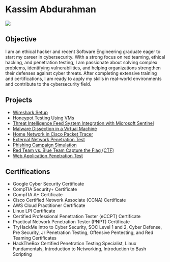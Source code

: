 # Kassim Abdurahman
<a href="https://linkedin.com/in/kassim-abdurahman-65a234157"><img src="https://img.shields.io/badge/-LinkedIn-0072b1?&style=for-the-badge&logo=linkedin&logoColor=white" /></a>

## Objective

I am an ethical hacker and recent Software Engineering graduate eager to start my career in cybersecurity. With a strong focus on red teaming, ethical hacking, and penetration testing, I am passionate about solving complex problems, identifying vulnerabilities, and helping organizations strengthen their defenses against cyber threats. After completing extensive training and certifications, I am ready to apply my skills in real-world environments and contribute to the cybersecurity field.

## Projects

- [Wireshark Setup](https://github.com/kassimabdrhmn/kassimabdrhmn.github.io/tree/main/Wireshark%20Setup)
- [Honeypot Testing Using VMs](https://github.com/kassimabdrhmn/kassimabdrhmn.github.io/tree/main/Honeypot%20Deployment%20and%20Analysis)
- [Threat Intelligence Feed System Integration with Microsoft Sentinel](https://github.com/kassimabdrhmn/kassimabdrhmn.github.io/tree/main/SIEM%20Implementation%20and%20Log%20Monitoring)
- [Malware Dissection in a Virtual Machine](https://github.com/kassimabdrhmn/kassimabdrhmn.github.io/tree/main/Malware%20Analysis%20in%20Isolated%20Environment)
- [Home Network in Cisco Packet Tracer](https://github.com/kassimabdrhmn/kassimabdrhmn.github.io/tree/main/Home%20Network%20Simulation)
- [External Network Penetration Test](https://github.com/kassimabdrhmn/kassimabdrhmn.github.io/tree/main/External%20Network%20Penetration%20Test)
- [Phishing Campaign Simulation](https://github.com/kassimabdrhmn/kassimabdrhmn.github.io/tree/main/Phishing%20Campaign%20Simulation)
- [Red Team vs. Blue Team Capture the Flag (CTF)](https://github.com/kassimabdrhmn/kassimabdrhmn.github.io/tree/main/Red%20Team%20vs.%20Blue%20Team%20Capture%20the%20Flag%20(CTF)%20Simulation)
- [Web Application Penetration Test](https://github.com/kassimabdrhmn/kassimabdrhmn.github.io/tree/main/Web%20Application%20Penetration%20Test)
  
## Certifications
- Google Cyber Security Certificate
- CompTIA Security+ Certificate
- CompTIA A+ Certificate
- Cisco Certified Network Associate (CCNA) Certificate
- AWS Cloud Practitioner Certificate
- Linux LPI Certificate
- Certified Professional Penetration Tester (eCCPT) Certificate
- Practical Network Penetration Tester (PNPT) Certificate
- TryHackMe Intro to Cyber Security, SOC Level 1 and 2, Cyber Defense, Pre Security, Jr Penetration Testing, Offensive Pentesting, and Red Teaming Certificates
- HackTheBox Certified Penetration Testing Specialist, Linux Fundamentals, Introduction to Networking, Introduction to Bash Scripting
